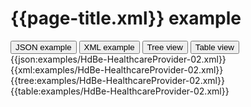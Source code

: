 # {{page-title.xml}} example

<div>
  <div class="tab">
     <button class="tablinks active" onclick="openTab(event, 'JSON example')">JSON example</button>
     <button class="tablinks" onclick="openTab(event, 'XML example')">XML example</button>
     <button class="tablinks" onclick="openTab(event, 'Tree view')">Tree view</button>
     <button class="tablinks" onclick="openTab(event, 'Table view')">Table view</button>   
  </div>

  <div id="JSON example" class="tabcontent" style="display:block">
      {{json:examples/HdBe-HealthcareProvider-02.xml}}
  </div>
  <div id="XML example" class="tabcontent">
      {{xml:examples/HdBe-HealthcareProvider-02.xml}}
  </div>
  <div id="Tree view" class="tabcontent">
      {{tree:examples/HdBe-HealthcareProvider-02.xml}}
  </div>
  <div id="Table view" class="tabcontent">
      {{table:examples/HdBe-HealthcareProvider-02.xml}}
  </div>

</div>
